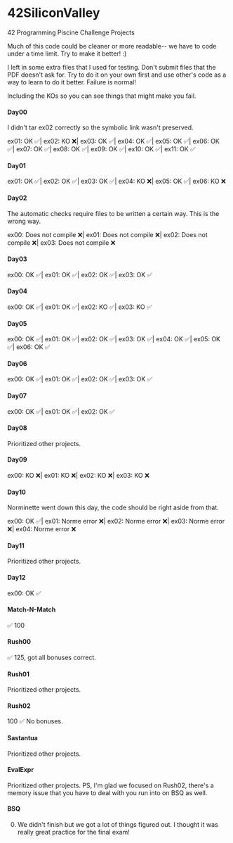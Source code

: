 # 42SiliconValley
42 Programming Piscine Challenge Projects

Much of this code could be cleaner or more readable-- we have to code under a time limit. Try to make it better! :)

I left in some extra files that I used for testing. Don't submit files that the PDF doesn't ask for. Try to do it on your own first and use other's code as a way to learn to do it better. Failure is normal!

Including the KOs so you can see things that might make you fail.

#### Day00
I didn't tar ex02 correctly so the symbolic link wasn't preserved. 

ex01: OK :white_check_mark:| ex02: KO :x:| ex03: OK :white_check_mark:| ex04: OK :white_check_mark:| ex05: OK :white_check_mark:| ex06: OK :white_check_mark:| ex07: OK :white_check_mark:| ex08: OK :white_check_mark:| ex09: OK :white_check_mark:| ex10: OK :white_check_mark:| ex11: OK :white_check_mark:

#### Day01
ex01: OK :white_check_mark:| ex02: OK :white_check_mark:| ex03: OK :white_check_mark:| ex04: KO :x:| ex05: OK :white_check_mark:| ex06: KO :x:

#### Day02
The automatic checks require files to be written a certain way. This is the wrong way.

ex00: Does not compile :x:| ex01: Does not compile :x:| ex02: Does not compile :x:| ex03: Does not compile :x:

#### Day03
ex00: OK :white_check_mark:| ex01: OK :white_check_mark:| ex02: OK :white_check_mark:| ex03: OK :white_check_mark:

#### Day04
ex00: OK :white_check_mark:| ex01: OK :white_check_mark:| ex02: KO :white_check_mark:| ex03: KO :white_check_mark:

#### Day05
ex00: OK :white_check_mark:| ex01: OK :white_check_mark:| ex02: OK :white_check_mark:| ex03: OK :white_check_mark:| ex04: OK :white_check_mark:| ex05: OK :white_check_mark:| ex06: OK :white_check_mark:

#### Day06
ex00: OK :white_check_mark:| ex01: OK :white_check_mark:| ex02: OK :white_check_mark:| ex03: OK :white_check_mark:

#### Day07
ex00: OK :white_check_mark:| ex01: OK :white_check_mark:| ex02: OK :white_check_mark:

#### Day08
Prioritized other projects.

#### Day09
ex00: KO :x:| ex01: KO :x:| ex02: KO :x:| ex03: KO :x:

#### Day10
Norminette went down this day, the code should be right aside from that.

ex00: OK :white_check_mark:| ex01: Norme error :x:| ex02: Norme error :x:| ex03: Norme error :x:| ex04: Norme error :x:

#### Day11
Prioritized other projects.

#### Day12
ex00: OK :white_check_mark:

#### Match-N-Match
:white_check_mark: 100 

#### Rush00
:white_check_mark: 125, got all bonuses correct.

#### Rush01
Prioritized other projects.

#### Rush02
100 :white_check_mark: No bonuses. 

#### Sastantua
Prioritized other projects.

#### EvalExpr
Prioritized other projects. PS, I'm glad we focused on Rush02, there's a memory issue that you have to deal with you run into on BSQ as well.

#### BSQ
0. We didn't finish but we got a lot of things figured out. I thought it was really great practice for the final exam!

